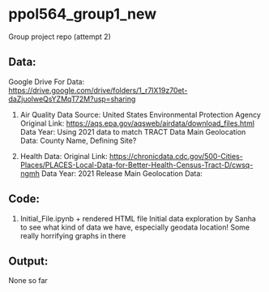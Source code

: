 # ppol564_group1_new
Group project repo (attempt 2)

## Data:
Google Drive For Data: https://drive.google.com/drive/folders/1_r7lX19z70et-daZjuolweQsYZMqT72M?usp=sharing


1. Air Quality Data
Source: United States Environmental Protection Agency
Original Link: https://aqs.epa.gov/aqsweb/airdata/download_files.html 
Data Year: Using 2021 data to match TRACT Data
Main Geolocation Data: County Name, Defining Site?

2. Health Data: 
Original Link: https://chronicdata.cdc.gov/500-Cities-Places/PLACES-Local-Data-for-Better-Health-Census-Tract-D/cwsq-ngmh
Data Year: 2021 Release 
Main Geolocation Data: 

## Code:
1. Initial_File.ipynb + rendered HTML file 
Initial data exploration by Sanha to see what kind of data we have, especially geodata location! 
Some really horrifying graphs in there 


## Output:
None so far
